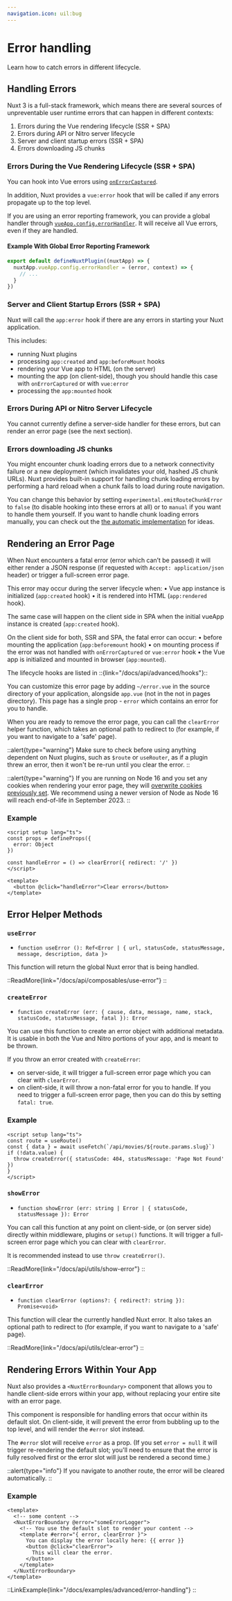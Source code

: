 ```yaml
---
navigation.icon: uil:bug
---
```


# Error handling

Learn how to catch errors in different lifecycle.

## Handling Errors

Nuxt 3 is a full-stack framework, which means there are several sources of unpreventable user runtime errors that can happen in different contexts:

1. Errors during the Vue rendering lifecycle (SSR + SPA)
1. Errors during API or Nitro server lifecycle
1. Server and client startup errors (SSR + SPA)
1. Errors downloading JS chunks

### Errors During the Vue Rendering Lifecycle (SSR + SPA)

You can hook into Vue errors using [`onErrorCaptured`](https://vuejs.org/api/composition-api-lifecycle.html#onerrorcaptured).

In addition, Nuxt provides a `vue:error` hook that will be called if any errors propagate up to the top level.

If you are using an error reporting framework, you can provide a global handler through [`vueApp.config.errorHandler`](https://vuejs.org/api/application.html#app-config-errorhandler). It will receive all Vue errors, even if they are handled.

#### Example With Global Error Reporting Framework

```js
export default defineNuxtPlugin((nuxtApp) => {
  nuxtApp.vueApp.config.errorHandler = (error, context) => {
    // ...
  }
})
```

### Server and Client Startup Errors (SSR + SPA)

Nuxt will call the `app:error` hook if there are any errors in starting your Nuxt application.

This includes:

* running Nuxt plugins
* processing `app:created` and `app:beforeMount` hooks
* rendering your Vue app to HTML (on the server)
* mounting the app (on client-side), though you should handle this case with `onErrorCaptured` or with `vue:error`
* processing the `app:mounted` hook

### Errors During API or Nitro Server Lifecycle

You cannot currently define a server-side handler for these errors, but can render an error page (see the next section).

### Errors downloading JS chunks

You might encounter chunk loading errors due to a network connectivity failure or a new deployment (which invalidates your old, hashed JS chunk URLs). Nuxt provides built-in support for handling chunk loading errors by performing a hard reload when a chunk fails to load during route navigation.

You can change this behavior by setting `experimental.emitRouteChunkError` to `false` (to disable hooking into these errors at all) or to `manual` if you want to handle them yourself. If you want to handle chunk loading errors manually, you can check out the [the automatic implementation](https://github.com/nuxt/nuxt/blob/main/packages/nuxt/src/app/plugins/chunk-reload.client.ts) for ideas.

## Rendering an Error Page

When Nuxt encounters a fatal error (error which can’t be passed) it will either render a JSON response (if requested with `Accept: application/json` header) or trigger a full-screen error page.

This error may occur during the server lifecycle when:
•	Vue app instance is initialized (`app:created` hook)
•	it is rendered into HTML (`app:rendered` hook).

The same case will happen on the client side in SPA when the initial vueApp instance is created (`app:created` hook).

On the client side for both, SSR and SPA, the fatal error can occur:
•	before mounting the application (`app:beforemount` hook)
•	on mounting process if the error was not handled with `onErrorCaptured` or `vue:error` hook
•	the Vue app is initialized and mounted in browser (`app:mounted`).

The lifecycle hooks are listed in ::{link="/docs/api/advanced/hooks"}::

You can customize this error page by adding `~/error.vue` in the source directory of your application, alongside `app.vue` (not in the not in pages directory). This page has a single prop - `error` which contains an error for you to handle.

When you are ready to remove the error page, you can call the `clearError` helper function, which takes an optional path to redirect to (for example, if you want to navigate to a 'safe' page).

::alert{type="warning"}
Make sure to check before using anything dependent on Nuxt plugins, such as `$route` or `useRouter`, as if a plugin threw an error, then it won't be re-run until you clear the error.
::

::alert{type="warning"}
If you are running on Node 16 and you set any cookies when rendering your error page, they will [overwrite cookies previously set](https://github.com/nuxt/nuxt/pull/20585). We recommend using a newer version of Node as Node 16 will reach end-of-life in September 2023.
::

### Example

```vue [error.vue]
<script setup lang="ts">
const props = defineProps({
  error: Object
})

const handleError = () => clearError({ redirect: '/' })
</script>

<template>
  <button @click="handleError">Clear errors</button>
</template>
```

## Error Helper Methods

### `useError`

* `function useError (): Ref<Error | { url, statusCode, statusMessage, message, description, data }>`

This function will return the global Nuxt error that is being handled.

::ReadMore{link="/docs/api/composables/use-error"}
::

### `createError`

* `function createError (err: { cause, data, message, name, stack, statusCode, statusMessage, fatal }): Error`

You can use this function to create an error object with additional metadata. It is usable in both the Vue and Nitro portions of your app, and is meant to be thrown.

If you throw an error created with `createError`:

* on server-side, it will trigger a full-screen error page which you can clear with `clearError`.
* on client-side, it will throw a non-fatal error for you to handle. If you need to trigger a full-screen error page, then you can do this by setting `fatal: true`.

### Example

```vue [pages/movies/[slug].vue]
<script setup lang="ts">
const route = useRoute()
const { data } = await useFetch(`/api/movies/${route.params.slug}`)
if (!data.value) {
  throw createError({ statusCode: 404, statusMessage: 'Page Not Found' })
}
</script>
```

### `showError`

* `function showError (err: string | Error | { statusCode, statusMessage }): Error`

You can call this function at any point on client-side, or (on server side) directly within middleware, plugins or `setup()` functions. It will trigger a full-screen error page which you can clear with `clearError`.

It is recommended instead to use `throw createError()`.

::ReadMore{link="/docs/api/utils/show-error"}
::

### `clearError`

* `function clearError (options?: { redirect?: string }): Promise<void>`

This function will clear the currently handled Nuxt error. It also takes an optional path to redirect to (for example, if you want to navigate to a 'safe' page).

::ReadMore{link="/docs/api/utils/clear-error"}
::

## Rendering Errors Within Your App

Nuxt also provides a `<NuxtErrorBoundary>` component that allows you to handle client-side errors within your app, without replacing your entire site with an error page.

This component is responsible for handling errors that occur within its default slot. On client-side, it will prevent the error from bubbling up to the top level, and will render the `#error` slot instead.

The `#error` slot will receive `error` as a prop. (If you set `error = null` it will trigger re-rendering the default slot; you'll need to ensure that the error is fully resolved first or the error slot will just be rendered a second time.)

::alert{type="info"}
If you navigate to another route, the error will be cleared automatically.
::

### Example

```vue [pages/index.vue]
<template>
  <!-- some content -->
  <NuxtErrorBoundary @error="someErrorLogger">
    <!-- You use the default slot to render your content -->
    <template #error="{ error, clearError }">
      You can display the error locally here: {{ error }}
      <button @click="clearError">
        This will clear the error.
      </button>
    </template>
  </NuxtErrorBoundary>
</template>
```

::LinkExample{link="/docs/examples/advanced/error-handling"}
::
